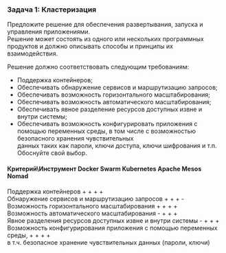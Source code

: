 ### Задача 1: Кластеризация  
Предложите решение для обеспечения развертывания, запуска и управления приложениями.  
Решение может состоять из одного или нескольких программных продуктов и должно описывать способы и принципы их взаимодействия.  

Решение должно соответствовать следующим требованиям:  

- Поддержка контейнеров;  
- Обеспечивать обнаружение сервисов и маршрутизацию запросов;  
- Обеспечивать возможность горизонтального масштабирования;  
- Обеспечивать возможность автоматического масштабирования;  
- Обеспечивать явное разделение ресурсов доступных извне и внутри системы;  
- Обеспечивать возможность конфигурировать приложения с помощью переменных среды, в том числе с возможностью безопасного хранения чувствительных  
  данных таких как пароли, ключи доступа, ключи шифрования и т.п.
Обоснуйте свой выбор.  

#### Критерий\Инструмент	                                                Docker Swarm  Kubernetes	Apache Mesos     Nomad  	
Поддержка контейнеров	                                              +         	    +	        +	                +  
Обнаружение сервисов и маршрутизацию запросов	                      +	              +	        +	                -  
Возможность горизонтального масштабирования	                        +	              +	        +       	        +  
Возможность автоматического масштабирования	                        -	              +         +	                +  
Явное разделения ресурсов доступных извне и внутри системы	        -	              +	        +	                +  
Возможность конфигурирования приложения с помощью переменных среды, +               +	        +	                +  
в т.ч. безопасное хранение чувствительных данных (пароли, ключи)  

